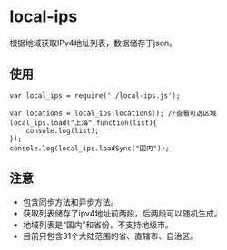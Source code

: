 # local-ips
根据地域获取IPv4地址列表，数据储存于json。

## 使用

```
var local_ips = require('./local-ips.js');

var locations = local_ips.locations(); //查看可选区域
local_ips.load("上海",function(list){
    console.log(list); 
});
console.log(local_ips.loadSync("国内"));
```

## 注意
+ 包含同步方法和异步方法。
+ 获取列表储存了ipv4地址前两段，后两段可以随机生成。
+ 地域列表是“国内”和省份，不支持地级市。
+ 目前只包含31个大陆范围的省、直辖市、自治区。
